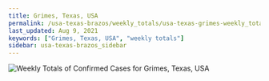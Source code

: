 ```yaml
---
title: Grimes, Texas, USA
permalink: /usa-texas-brazos/weekly_totals/usa-texas-grimes-weekly_totals.html
last_updated: Aug 9, 2021
keywords: ["Grimes, Texas, USA", "weekly totals"]
sidebar: usa-texas-brazos_sidebar
---
```


![Weekly Totals of Confirmed Cases for Grimes, Texas, USA](/covid_tracker/images/graphs/usa-texas-grimes-weekly_totals_graph.png)
